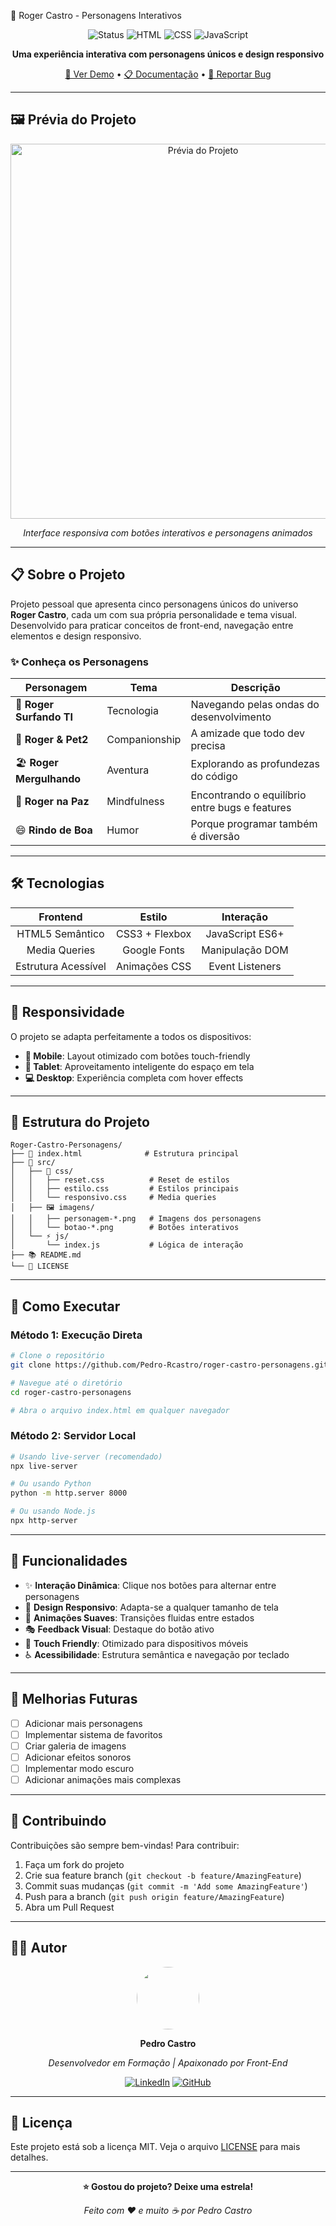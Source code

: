  🎨 Roger Castro - Personagens Interativos

<div align="center">

![Status](https://img.shields.io/badge/Status-Ativo-brightgreen?style=for-the-badge)
![HTML](https://img.shields.io/badge/HTML5-E34F26?style=for-the-badge&logo=html5&logoColor=white)
![CSS](https://img.shields.io/badge/CSS3-1572B6?style=for-the-badge&logo=css3&logoColor=white)
![JavaScript](https://img.shields.io/badge/JavaScript-F7DF1E?style=for-the-badge&logo=javascript&logoColor=black)

**Uma experiência interativa com personagens únicos e design responsivo**

[🚀 Ver Demo](https://seu-usuario.github.io/roger-castro-personagens) • [📋 Documentação](#-como-executar) • [🐛 Reportar Bug](https://github.com/seu-usuario/roger-castro-personagens/issues)

</div>

---

## 🖼️ Prévia do Projeto

<div align="center">
  <img src="./src/imagens/personagem-praia3.png" alt="Prévia do Projeto" width="600"/>
  
  *Interface responsiva com botões interativos e personagens animados*
</div>

---

## 📋 Sobre o Projeto

Projeto pessoal que apresenta cinco personagens únicos do universo **Roger Castro**, cada um com sua própria personalidade e tema visual. Desenvolvido para praticar conceitos de front-end, navegação entre elementos e design responsivo.

### ✨ Conheça os Personagens

| Personagem | Tema | Descrição |
|------------|------|-----------|
| 🌊 **Roger Surfando TI** | Tecnologia | Navegando pelas ondas do desenvolvimento |
| 🐶 **Roger & Pet2** | Companionship | A amizade que todo dev precisa |
| 🏖️ **Roger Mergulhando** | Aventura | Explorando as profundezas do código |
| 🧘 **Roger na Paz** | Mindfulness | Encontrando o equilíbrio entre bugs e features |
| 😄 **Rindo de Boa** | Humor | Porque programar também é diversão |

---

## 🛠️ Tecnologias

<div align="center">

| **Frontend** | **Estilo** | **Interação** |
|:------------:|:----------:|:-------------:|
| HTML5 Semântico | CSS3 + Flexbox | JavaScript ES6+ |
| Media Queries | Google Fonts | Manipulação DOM |
| Estrutura Acessível | Animações CSS | Event Listeners |

</div>

---

## 📱 Responsividade

O projeto se adapta perfeitamente a todos os dispositivos:

- **📱 Mobile**: Layout otimizado com botões touch-friendly
- **📱 Tablet**: Aproveitamento inteligente do espaço em tela
- **💻 Desktop**: Experiência completa com hover effects

---

## 📁 Estrutura do Projeto

```
Roger-Castro-Personagens/
├── 📄 index.html              # Estrutura principal
├── 📂 src/
│   ├── 🎨 css/
│   │   ├── reset.css          # Reset de estilos
│   │   ├── estilo.css         # Estilos principais
│   │   └── responsivo.css     # Media queries
│   ├── 🖼️ imagens/
│   │   ├── personagem-*.png   # Imagens dos personagens
│   │   └── botao-*.png        # Botões interativos
│   └── ⚡ js/
│       └── index.js           # Lógica de interação
├── 📚 README.md
└── 📄 LICENSE
```

---

## 🚀 Como Executar

### Método 1: Execução Direta
```bash
# Clone o repositório
git clone https://github.com/Pedro-Rcastro/roger-castro-personagens.git

# Navegue até o diretório
cd roger-castro-personagens

# Abra o arquivo index.html em qualquer navegador
```

### Método 2: Servidor Local
```bash
# Usando live-server (recomendado)
npx live-server

# Ou usando Python
python -m http.server 8000

# Ou usando Node.js
npx http-server
```

---

## 🎯 Funcionalidades

- ✨ **Interação Dinâmica**: Clique nos botões para alternar entre personagens
- 🎨 **Design Responsivo**: Adapta-se a qualquer tamanho de tela
- 💫 **Animações Suaves**: Transições fluidas entre estados
- 🎭 **Feedback Visual**: Destaque do botão ativo
- 📱 **Touch Friendly**: Otimizado para dispositivos móveis
- ♿ **Acessibilidade**: Estrutura semântica e navegação por teclado

---

## 🌟 Melhorias Futuras

- [ ] Adicionar mais personagens
- [ ] Implementar sistema de favoritos
- [ ] Criar galeria de imagens
- [ ] Adicionar efeitos sonoros
- [ ] Implementar modo escuro
- [ ] Adicionar animações mais complexas

---

## 🤝 Contribuindo

Contribuições são sempre bem-vindas! Para contribuir:

1. Faça um fork do projeto
2. Crie sua feature branch (`git checkout -b feature/AmazingFeature`)
3. Commit suas mudanças (`git commit -m 'Add some AmazingFeature'`)
4. Push para a branch (`git push origin feature/AmazingFeature`)
5. Abra um Pull Request

---

## 👨‍💻 Autor

<div align="center">
  <img src="https://avatars.githubusercontent.com/Pedro-Rcastro" width="100" style="border-radius: 50%"/>
  
  **Pedro Castro**
  
  *Desenvolvedor em Formação | Apaixonado por Front-End*
  
  [![LinkedIn](https://img.shields.io/badge/LinkedIn-0077B5?style=for-the-badge&logo=linkedin&logoColor=white)](https://www.linkedin.com/in/pedro-castro-6b453595)
  [![GitHub](https://img.shields.io/badge/GitHub-100000?style=for-the-badge&logo=github&logoColor=white)](https://github.com/Pedro-Rcastro)
</div>

---

## 📄 Licença

Este projeto está sob a licença MIT. Veja o arquivo [LICENSE](LICENSE) para mais detalhes.

---

<div align="center">
  
  **⭐ Gostou do projeto? Deixe uma estrela!**
  
  *Feito com ❤️ e muito ☕ por Pedro Castro*
  
</div>
